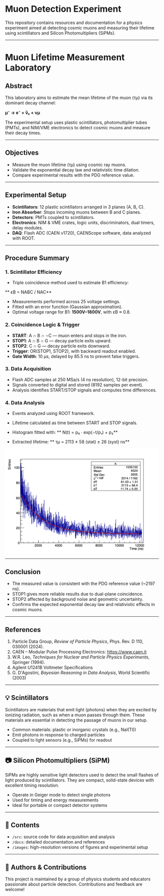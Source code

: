 # Muon Detection Experiment

This repository contains resources and documentation for a physics experiment aimed at detecting cosmic muons and measuring their lifetime using scintillators and Silicon Photomultipliers (SiPMs).

---

# Muon Lifetime Measurement Laboratory

## Abstract
This laboratory aims to estimate the mean lifetime of the muon (τμ) via its dominant decay channel:

**μ⁻ → e⁻ + ν̅ₑ + νμ**

The experimental setup uses plastic scintillators, photomultiplier tubes (PMTs), and NIM/VME electronics to detect cosmic muons and measure their decay times.

---

## Objectives
- Measure the muon lifetime (τμ) using cosmic ray muons.
- Validate the exponential decay law and relativistic time dilation.
- Compare experimental results with the PDG reference value.

---

## Experimental Setup
- **Scintillators**: 12 plastic scintillators arranged in 3 planes (A, B, C).
- **Iron Absorber**: Stops incoming muons between B and C planes.
- **Detectors**: PMTs coupled to scintillators.
- **Electronics**: NIM & VME crates, logic units, discriminators, dual timers, delay modules.
- **DAQ**: Flash ADC (CAEN v1720), CAENScope software, data analyzed with ROOT.

---

## Procedure Summary

### 1. Scintillator Efficiency
- Triple coincidence method used to estimate B1 efficiency:

** εB = NABC / NAC**
- Measurements performed across 25 voltage settings.
- Fitted with an error function (Gaussian approximation).
- Optimal voltage range for B1: **1500V–1800V**, with εB ≈ 0.8.

### 2. Coincidence Logic & Trigger
- **START**: A ∩ B ∩ ¬C — muon enters and stops in the iron.
- **STOP1**: A ∩ B ∩ G — decay particle exits upward.
- **STOP2**: C ∩ G — decay particle exits downward.
- **Trigger**: OR(STOP1, STOP2), with backward readout enabled.
- **Gate Width**: 10 µs, delayed by 85.5 ns to prevent false triggers.

### 3. Data Acquisition
- Flash ADC samples at 250 MSa/s (4 ns resolution), 12-bit precision.
- Signals converted to digital and stored (8192 samples per event).
- Analysis identifies START/STOP signals and computes time differences.

### 4. Data Analysis
- Events analyzed using ROOT framework.
- Lifetime calculated as time between START and STOP signals.
- Histogram fitted with:
** N(t) = p₀ · exp(−t/p₁) + p₂**

- Extracted lifetime:
**  τμ = 2113 ± 58 (stat) ± 26 (syst) ns** 

![Exponential fit](images/fit_esponenziale_1500bins.png)


---

## Conclusion
- The measured value is consistent with the PDG reference value (~2197 ns).
- STOP1 gives more reliable results due to dual-plane coincidence.
- STOP2 affected by background noise and geometric uncertainty.
- Confirms the expected exponential decay law and relativistic effects in cosmic muons.

---

## References
1. Particle Data Group, *Review of Particle Physics*, Phys. Rev. D 110, 030001 (2024).  
2. CAEN – Modular Pulse Processing Electronics: https://www.caen.it  
3. W.R. Leo, *Techniques for Nuclear and Particle Physics Experiments*, Springer (1994).  
4. Agilent U1241B Voltmeter Specifications  
5. G. D'Agostini, *Bayesian Reasoning in Data Analysis*, World Scientific (2003)
---

## 💡 Scintillators

Scintillators are materials that emit light (photons) when they are excited by ionizing radiation, such as when a muon passes through them. These materials are essential in detecting the passage of muons in our setup.




- Common materials: plastic or inorganic crystals (e.g., NaI(Tl))
- Emit photons in response to charged particles
- Coupled to light sensors (e.g., SiPMs) for readout

---

## 📷 Silicon Photomultipliers (SiPM)

SiPMs are highly sensitive light detectors used to detect the small flashes of light produced by scintillators. They are compact, solid-state devices with excellent timing resolution.


- Operate in Geiger mode to detect single photons
- Used for timing and energy measurements
- Ideal for portable or compact detector systems

---

## 📁 Contents

- `/src`: source code for data acquisition and analysis
- `/docs`: detailed documentation and references
- `/images`: high-resolution versions of figures and experimental setup

---

## 🧪 Authors & Contributions

This project is maintained by a group of physics students and educators passionate about particle detection. Contributions and feedback are welcome!

